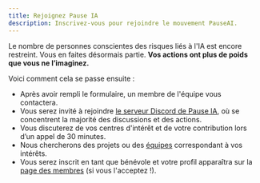 ```yaml
---
title: Rejoignez Pause IA
description: Inscrivez-vous pour rejoindre le mouvement PauseAI.
---
```


Le nombre de personnes conscientes des risques liés à l'IA est encore restreint. Vous en faites désormais partie. **Vos actions ont plus de poids que vous ne l’imaginez.**

Voici comment cela se passe ensuite :

- Après avoir rempli le formulaire, un membre de l'équipe vous contactera.
- Vous serez invité à rejoindre [le serveur Discord de Pause IA](https://discord.gg/S3PmMTb6), où se concentrent la majorité des discussions et des actions.
- Vous discuterez de vos centres d'intérêt et de votre contribution lors d’un appel de 30 minutes.
- Nous chercherons des projets ou des [équipes](https://pauseai.info/teams) correspondant à vos intérêts.
- Vous serez inscrit en tant que bénévole et votre profil apparaîtra sur la [page des membres](https://pauseai.info/people) (si vous l'acceptez !).
